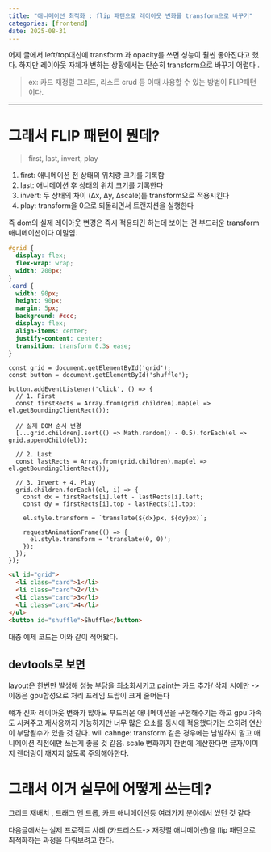 ```yaml
---
title: "애니메이션 최적화 : flip 패턴으로 레이아웃 변화를 transform으로 바꾸기"
categories: [frontend]
date: 2025-08-31
---
```

어제 글에서 left/top대신에 transform 과 opacity를 쓰면 성능이 훨씬 좋아진다고 했다. 
하지만 레이아웃 자체가 변하는 상황에서는 단순히 transform으로 바꾸기 어렵다 . 
> ex: 카드 재정렬 그리드, 리스트 crud 등
이때 사용할 수 있는 방법이 FLIP패턴이다.
---
# 그래서 FLIP 패턴이 뭔데?

> first, last,  invert, play

1. first: 애니메이션 전 상태의 위치랑 크기를 기록함
2. last: 애니메이션 후 상태의 위치 크기를 기록한다
3. invert: 두 상태의 차이 (Δx, Δy, Δscale)를 transform으로 적용시킨다
4. play: transform을 0으로 되돌리면서 트랜지션을 실행한다

즉 dom의 실제 레이아웃 변경은 즉시 적용되긴 하는데 보이는 건 부드러운 transform 애니메이션이다 이말임.  

``` CSS
#grid {
  display: flex;
  flex-wrap: wrap;
  width: 200px;
}
.card {
  width: 90px;
  height: 90px;
  margin: 5px;
  background: #ccc;
  display: flex;
  align-items: center;
  justify-content: center;
  transition: transform 0.3s ease;
}
```
```JS
const grid = document.getElementById('grid');
const button = document.getElementById('shuffle');

button.addEventListener('click', () => {
  // 1. First
  const firstRects = Array.from(grid.children).map(el => el.getBoundingClientRect());

  // 실제 DOM 순서 변경
  [...grid.children].sort(() => Math.random() - 0.5).forEach(el => grid.appendChild(el));

  // 2. Last
  const lastRects = Array.from(grid.children).map(el => el.getBoundingClientRect());

  // 3. Invert + 4. Play
  grid.children.forEach((el, i) => {
    const dx = firstRects[i].left - lastRects[i].left;
    const dy = firstRects[i].top - lastRects[i].top;

    el.style.transform = `translate(${dx}px, ${dy}px)`;

    requestAnimationFrame(() => {
      el.style.transform = 'translate(0, 0)';
    });
  });
});
```

```html
<ul id="grid">
  <li class="card">1</li>
  <li class="card">2</li>
  <li class="card">3</li>
  <li class="card">4</li>
</ul>
<button id="shuffle">Shuffle</button>
```
대충 예제 코드는 이와 같이 적어봤다. 

## devtools로 보면 
layout은 한번만 발생해 성능 부담을 최소화시키고 
paint는 카드 추가/ 삭제 시에만 -> 이동은 gpu합성으로 처리 
프레임 드랍이 크게 줄어든다 

얘가 진짜 레이아웃 변화가 많아도 부드러운 애니메이션을 구현해주기는 하고 gpu 가속도 시켜주고 재사용까지 가능하지만 너무 많은 요소를 동시에 적용했다가는 오히려 연산이 부담될수가 있을 것 같다. 
will cahnge: transform 같은 경우에는 남발하지 말고 애니메이션 직전에만 쓰는게 좋을 것 같음. 
scale 변화까지 한번에 계산한다면 글자/이미지 렌더링이 깨지지 않도록 주의해야한다. 

# 그래서 이거 실무에 어떻게 쓰는데? 

그리드 재배치 , 드래그 앤 드롭, 카드 애니메이션등 여러가지 분야에서 썼던 것 같다 

다음글에서는 실제 프로젝트 사례 (카드리스트-> 재정렬 애니메이션)을 flip 패턴으로 최적화하는 과정을 다뤄보려고 한다. 
